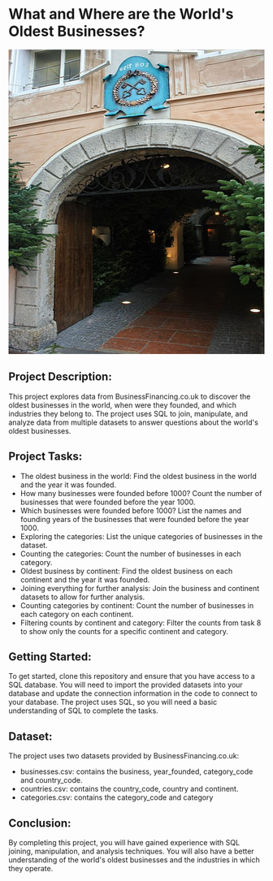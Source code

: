 
#  What and Where are the World's Oldest Businesses?
<p align="center">
  <img src="https://github.com/nguneonard/SQL_Projects/blob/main/What%20and%20Where%20are%20the%20World's%20Oldest%20Businesses/datasets/400px-Eingang_zum_St._Peter_Stiftskeller.jpg"  title="hover text", width="1000" height="600">
</p>

## Project Description:
This project explores data from BusinessFinancing.co.uk to discover the oldest businesses in the world, when were they founded, and which industries they belong to. The project uses SQL to join, manipulate, and analyze data from multiple datasets to answer questions about the world's oldest businesses.

## Project Tasks:
- The oldest business in the world: Find the oldest business in the world and the year it was founded.
- How many businesses were founded before 1000? Count the number of businesses that were founded before the year 1000.
- Which businesses were founded before 1000? List the names and founding years of the businesses that were founded before the year 1000.
- Exploring the categories: List the unique categories of businesses in the dataset.
- Counting the categories: Count the number of businesses in each category.
- Oldest business by continent: Find the oldest business on each continent and the year it was founded.
- Joining everything for further analysis: Join the business and continent datasets to allow for further analysis.
- Counting categories by continent: Count the number of businesses in each category on each continent.
- Filtering counts by continent and category: Filter the counts from task 8 to show only the counts for a specific continent and category.

## Getting Started:
To get started, clone this repository and ensure that you have access to a SQL database. You will need to import the provided datasets into your database and update the connection information in the code to connect to your database. The project uses SQL, so you will need a basic understanding of SQL to complete the tasks.

## Dataset:
The project uses two datasets provided by BusinessFinancing.co.uk:

- businesses.csv: contains the business, year_founded, category_code and country_code.
- countries.csv: contains the country_code, country and continent.
- categories.csv: contains the category_code	and category

## Conclusion:
By completing this project, you will have gained experience with SQL joining, manipulation, and analysis techniques. You will also have a better understanding of the world's oldest businesses and the industries in which they operate.
